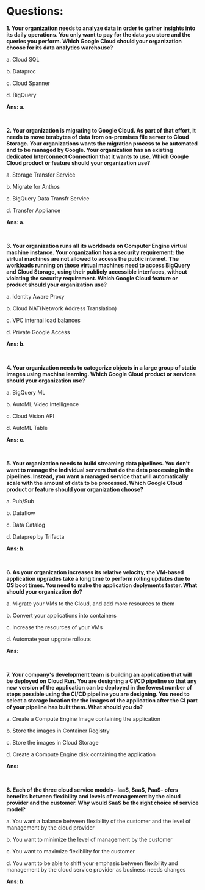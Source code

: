 # Questions:

**1. Your organization needs to analyze data in order to gather insights into its daily operations. You only want to pay for the data you store and the queries you perform. Which Google Cloud should your organization choose for its data analytics warehouse?**

a. Cloud SQL

b. Dataproc

c. Cloud Spanner

d. BigQuery

**Ans: a.**

<br/>

**2. Your organization is migrating to Google Cloud. As part of that effort, it needs to move terabytes of data from on-premises file server to Cloud Storage. Your organizations wants the migration process to be automated and to be managed by Google. Your organization has an existing dedicated Interconnect Connection that it wants to use. Which Google Cloud product or feature should your organization use?**

a. Storage Transfer Service

b. Migrate for Anthos

c. BigQuery Data Transfr Service

d. Transfer Appliance

**Ans: a.**

<br/>

**3. Your organization runs all its workloads on Computer Engine virtual machine instance. Your organization has a security requirement: the virtual machines are not allowed to access the public internet. The workloads running on those virtual machines need to access BigQuery and Cloud Storage, using their publicly accessible interfaces, without violating the security requirement. 
Which Google Cloud feature or product should your organization use?**

a. Identity Aware Proxy

b. Cloud NAT(Network Address Translation)

c. VPC internal load balances

d. Private Google Access

**Ans: b.**

<br/>

**4. Your organization needs to categorize objects in a large group of static images using machine learning. Which Google Cloud product or services should your organization use?**

a. BigQuery ML

b. AutoML Video Intelligence

c. Cloud Vision API

d. AutoML Table

**Ans: c.**

<br/>

**5. Your organization needs to build streaming data pipelines. You don't want to manage the individual servers that do the data processing in the pipelines. Instead, you want a managed service that will automatically scale with the amount of data to be processed. Which Google Cloud product or feature should your organization choose?**

a. Pub/Sub

b. Dataflow

c. Data Catalog

d. Dataprep by Trifacta

**Ans: b.**

<br/>

**6. As your organization increases its relative velocity, the VM-based application upgrades take a long time to perform rolling updates due to OS boot times. You need to make the application deplyments faster. 
What should your organization do?**

a. Migrate your VMs to the Cloud, and add more resources to them

b. Convert your applications into containers

c. Increase the resources of your VMs

d. Automate your upgrate rollouts

**Ans:**

<br/>

**7. Your company's development team is building an application that will be deployed on Cloud Run. You are designing a CI/CD pipeline so that any new version of the application can be deployed in the fewest number of steps possible using the CI/CD pipeline you are designing. You need to select a storage location for the images of the application after the CI part of your pipeline has built them.
What should you do?**

a. Create a Compute Engine Image containing the application

b. Store the images in Container Registry

c. Store the images in Cloud Storage

d. Create a Compute Engine disk containing the application

**Ans:**

<br/>

**8. Each of the three cloud service models- IaaS, SaaS, PaaS- ofers benefits between flexibility and levels of management by the cloud provider and the customer. 
Why would SaaS be the right choice of service model?**

a. You want a balance between flexibility of the customer and the level of management by the cloud provider

b. You want to minimize the level of management by the customer

c. You want to maximize flexibility for the customer

d. You want to be able to shift your emphasis between flexibility and management by the cloud service provider as business needs changes

**Ans: b.**




